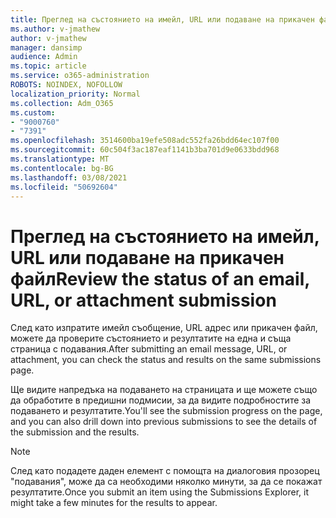```yaml
---
title: Преглед на състоянието на имейл, URL или подаване на прикачен файл
ms.author: v-jmathew
author: v-jmathew
manager: dansimp
audience: Admin
ms.topic: article
ms.service: o365-administration
ROBOTS: NOINDEX, NOFOLLOW
localization_priority: Normal
ms.collection: Adm_O365
ms.custom:
- "9000760"
- "7391"
ms.openlocfilehash: 3514600ba19efe508adc552fa26bdd64ec107f00
ms.sourcegitcommit: 60c504f3ac187eaf1141b3ba701d9e0633bdd968
ms.translationtype: MT
ms.contentlocale: bg-BG
ms.lasthandoff: 03/08/2021
ms.locfileid: "50692604"
---
```

# <a name="review-the-status-of-an-email-url-or-attachment-submission"></a><span data-ttu-id="2be44-102">Преглед на състоянието на имейл, URL или подаване на прикачен файл</span><span class="sxs-lookup"><span data-stu-id="2be44-102">Review the status of an email, URL, or attachment submission</span></span>

<span data-ttu-id="2be44-103">След като изпратите имейл съобщение, URL адрес или прикачен файл, можете да проверите състоянието и резултатите на една и съща страница с подавания.</span><span class="sxs-lookup"><span data-stu-id="2be44-103">After submitting an email message, URL, or attachment, you can check the status and results on the same submissions page.</span></span>

<span data-ttu-id="2be44-104">Ще видите напредъка на подаването на страницата и ще можете също да обработите в предишни подмисии, за да видите подробностите за подаването и резултатите.</span><span class="sxs-lookup"><span data-stu-id="2be44-104">You'll see the submission progress on the page, and you can also drill down into previous submissions to see the details of the submission and the results.</span></span>

> [!NOTE]
> <span data-ttu-id="2be44-105">След като подадете даден елемент с помощта на диалоговия прозорец "подавания", може да са необходими няколко минути, за да се покажат резултатите.</span><span class="sxs-lookup"><span data-stu-id="2be44-105">Once you submit an item using the Submissions Explorer, it might take a few minutes for the results to appear.</span></span>
